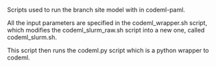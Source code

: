 Scripts used to run the branch site model with in codeml-paml.

All the input parameters are specified in the codeml_wrapper.sh script, which modifies the codeml_slurm_raw.sh script into a new one, called codeml_slurm.sh.

This script then runs the codeml.py script which is a python wrapper to codeml.